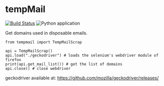 # tempMail

[![Build Status](https://travis-ci.org/subtosilencio/tempMail.svg?branch=master)](https://travis-ci.org/subtosilencio/tempMail)
![Python application](https://github.com/subtosilencio/tempMail/workflows/Python%20application/badge.svg)

Get domains used in disposable emails.

```
from tempmail import TempMailScrap

api = TempMailScrap()
api.load("./geckodriver") # loads the selenium's webdriver module of firefox
print(api.get_mail_list()) # get the list of domains
api.close() # close webdriver
```

geckodriver available at:
https://github.com/mozilla/geckodriver/releases/
